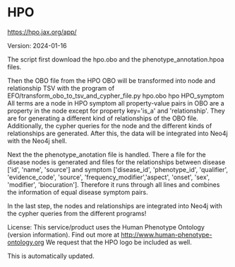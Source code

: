 # HPO

https://hpo.jax.org/app/

Version: 2024-01-16
<!--- Version change need to be done also in the mapping script --->

The script first download the hpo.obo and the phenotype_annotation.hpoa files.

Then the OBO file from the HPO OBO will be transformed into node and relationship TSV with the program of EFO/transform_obo_to_tsv_and_cypher_file.py hpo.obo hpo HPO_symptom
All terms are a node in HPO symptom all property-value pairs in OBO are a property in the node except for property key='is_a' and 'relationship'. They are for generating a different kind of relationships of the OBO file.
Additionally, the cypher queries for the node and the different kinds of relationships are generated. After this, the data will be integrated into Neo4j with the Neo4j shell.

Next the the phenotype_anotation file is handled. There a file for the disease nodes is generated and files for the relationships between disease ['id', 'name', 'source'] and symptom ['disease_id', 'phenotype_id', 'qualifier', 'evidence_code', 'source', 'frequency_modifier','aspect', 'onset', 'sex', 'modifier', 'biocuration'].
Therefore it runs through all lines and combines the information of equal disease symptom pairs.

In the last step, the nodes and relationships are integrated into Neo4j with the cypher queries from the different programs!

License: This service/product uses the Human Phenotype Ontology (version information). Find out more at http://www.human-phenotype-ontology.org We request that the HPO logo be included as well. 

This is automatically updated.